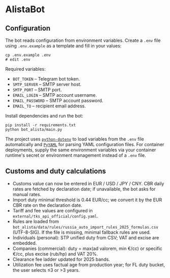 # AlistaBot

## Configuration

The bot reads configuration from environment variables. Create a `.env` file using `.env.example` as a template and fill in your values:

```
cp .env.example .env
# edit .env
```

Required variables:

- `BOT_TOKEN` – Telegram bot token.
- `SMTP_SERVER` – SMTP server host.
- `SMTP_PORT` – SMTP port.
- `EMAIL_LOGIN` – SMTP account username.
- `EMAIL_PASSWORD` – SMTP account password.
- `EMAIL_TO` – recipient email address.

Install dependencies and run the bot:

```
pip install -r requirements.txt
python bot_alista/main.py
```

The project uses [`python-dotenv`](https://pypi.org/project/python-dotenv/) to load variables from the `.env` file automatically and [`PyYAML`](https://pypi.org/project/PyYAML/) for parsing YAML configuration files. For container deployments, supply the same environment variables via your container runtime's secret or environment management instead of a `.env` file.

## Customs and duty calculations

- Customs value can now be entered in EUR / USD / JPY / CNY. CBR daily rates are fetched by declaration date; if unavailable, the bot asks for manual rates.
- Import duty minimal threshold is 0.44 EUR/cc; we convert it by the EUR CBR rate on the declaration date.
- Tariff and fee values are configured in `external/tks_api_official/config.yaml`.
- Rules are loaded from `bot_alista/data/rules/russia_auto_import_rules_2025_formulas.csv` (UTF-8-SIG). If the file is missing, minimal fallback rules are used.
- Individuals (personal): STP unified duty from CSV; VAT and excise are embedded.
- Companies (commercial): duty = max(ad valorem, min €/cc) or specific €/cc, plus excise (rub/hp) and VAT 20%.
- Clearance fee ladder updated for 2025 bands.
- Utilization fee uses factual age from production year; for FL duty bucket, the user selects ≤3 or >3 years.


